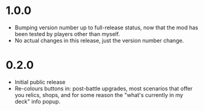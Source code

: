 # 1.0.0
* Bumping version number up to full-release status, now that the mod has been tested by players other than myself.
* No actual changes in this release, just the version number change.

# 0.2.0
* Initial public release
* Re-colours buttons in: post-battle upgrades, most scenarios that offer you relics, shops, and for some reason the "what's currently in my deck" info popup.
